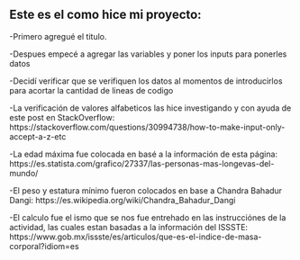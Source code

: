 ## Este es el como hice mi proyecto:
-Primero agregué el titulo.
<p>-Despues empecé a agregar las variables y poner los inputs para ponerles datos</p>
<p>-Decidí verificar que se verifiquen los datos al momentos de introducirlos para acortar la cantidad de lineas de codigo</p>
<p>-La verificación de valores alfabeticos las hice investigando y con ayuda de este post en StackOverflow: https://stackoverflow.com/questions/30994738/how-to-make-input-only-accept-a-z-etc</p>
<p>-La edad máxima fue colocada en basé a la información de esta página: https://es.statista.com/grafico/27337/las-personas-mas-longevas-del-mundo/</p>
<p>-El peso y estatura mínimo fueron colocados en base a Chandra Bahadur Dangi: https://es.wikipedia.org/wiki/Chandra_Bahadur_Dangi</p>
<p>-El calculo fue el ismo que se nos fue entrehado en las instrucciónes de la actividad, las cuales estan basadas a la información del ISSSTE: https://www.gob.mx/issste/es/articulos/que-es-el-indice-de-masa-corporal?idiom=es</p>